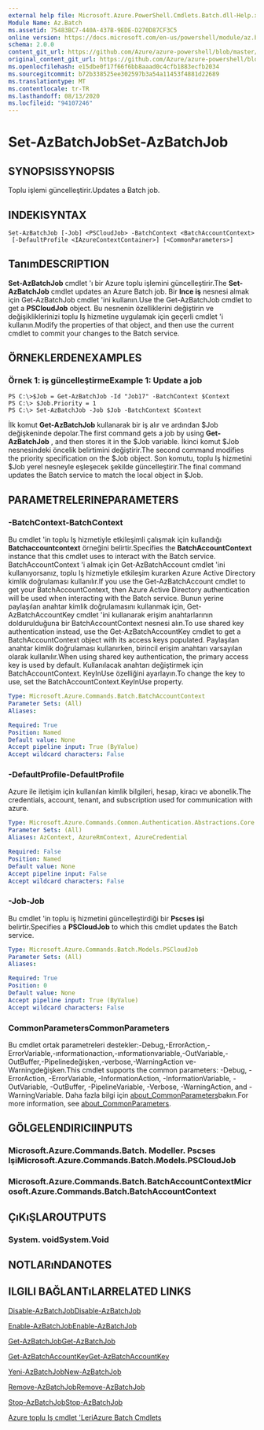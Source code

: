 ```yaml
---
external help file: Microsoft.Azure.PowerShell.Cmdlets.Batch.dll-Help.xml
Module Name: Az.Batch
ms.assetid: 75483BC7-440A-437B-9EDE-D270D87CF3C5
online version: https://docs.microsoft.com/en-us/powershell/module/az.batch/set-azbatchjob
schema: 2.0.0
content_git_url: https://github.com/Azure/azure-powershell/blob/master/src/Batch/Batch/help/Set-AzBatchJob.md
original_content_git_url: https://github.com/Azure/azure-powershell/blob/master/src/Batch/Batch/help/Set-AzBatchJob.md
ms.openlocfilehash: e15dbe0f17f66f6bb8aaad0c4cfb1883ecfb2034
ms.sourcegitcommit: b72b338525ee302597b3a54a11453f4881d22689
ms.translationtype: MT
ms.contentlocale: tr-TR
ms.lasthandoff: 08/13/2020
ms.locfileid: "94107246"
---
```

# <span data-ttu-id="b1b17-101">Set-AzBatchJob</span><span class="sxs-lookup"><span data-stu-id="b1b17-101">Set-AzBatchJob</span></span>

## <span data-ttu-id="b1b17-102">SYNOPSIS</span><span class="sxs-lookup"><span data-stu-id="b1b17-102">SYNOPSIS</span></span>
<span data-ttu-id="b1b17-103">Toplu işlemi güncelleştirir.</span><span class="sxs-lookup"><span data-stu-id="b1b17-103">Updates a Batch job.</span></span>

## <span data-ttu-id="b1b17-104">INDEKI</span><span class="sxs-lookup"><span data-stu-id="b1b17-104">SYNTAX</span></span>

```
Set-AzBatchJob [-Job] <PSCloudJob> -BatchContext <BatchAccountContext>
 [-DefaultProfile <IAzureContextContainer>] [<CommonParameters>]
```

## <span data-ttu-id="b1b17-105">Tanım</span><span class="sxs-lookup"><span data-stu-id="b1b17-105">DESCRIPTION</span></span>
<span data-ttu-id="b1b17-106">**Set-AzBatchJob** cmdlet 'ı bir Azure toplu işlemini güncelleştirir.</span><span class="sxs-lookup"><span data-stu-id="b1b17-106">The **Set-AzBatchJob** cmdlet updates an Azure Batch job.</span></span>
<span data-ttu-id="b1b17-107">Bir **Ince iş** nesnesi almak için Get-AzBatchJob cmdlet 'ini kullanın.</span><span class="sxs-lookup"><span data-stu-id="b1b17-107">Use the Get-AzBatchJob cmdlet to get a **PSCloudJob** object.</span></span>
<span data-ttu-id="b1b17-108">Bu nesnenin özelliklerini değiştirin ve değişikliklerinizi toplu Iş hizmetine uygulamak için geçerli cmdlet 'i kullanın.</span><span class="sxs-lookup"><span data-stu-id="b1b17-108">Modify the properties of that object, and then use the current cmdlet to commit your changes to the Batch service.</span></span>

## <span data-ttu-id="b1b17-109">ÖRNEKLERDEN</span><span class="sxs-lookup"><span data-stu-id="b1b17-109">EXAMPLES</span></span>

### <span data-ttu-id="b1b17-110">Örnek 1: iş güncelleştirme</span><span class="sxs-lookup"><span data-stu-id="b1b17-110">Example 1: Update a job</span></span>
```
PS C:\>$Job = Get-AzBatchJob -Id "Job17" -BatchContext $Context
PS C:\> $Job.Priority = 1
PS C:\> Set-AzBatchJob -Job $Job -BatchContext $Context
```

<span data-ttu-id="b1b17-111">İlk komut **Get-AzBatchJob** kullanarak bir iş alır ve ardından $Job değişkeninde depolar.</span><span class="sxs-lookup"><span data-stu-id="b1b17-111">The first command gets a job by using **Get-AzBatchJob** , and then stores it in the $Job variable.</span></span>
<span data-ttu-id="b1b17-112">İkinci komut $Job nesnesindeki öncelik belirtimini değiştirir.</span><span class="sxs-lookup"><span data-stu-id="b1b17-112">The second command modifies the priority specification on the $Job object.</span></span>
<span data-ttu-id="b1b17-113">Son komutu, toplu Iş hizmetini $Job yerel nesneyle eşleşecek şekilde güncelleştirir.</span><span class="sxs-lookup"><span data-stu-id="b1b17-113">The final command updates the Batch service to match the local object in $Job.</span></span>

## <span data-ttu-id="b1b17-114">PARAMETRELERINE</span><span class="sxs-lookup"><span data-stu-id="b1b17-114">PARAMETERS</span></span>

### <span data-ttu-id="b1b17-115">-BatchContext</span><span class="sxs-lookup"><span data-stu-id="b1b17-115">-BatchContext</span></span>
<span data-ttu-id="b1b17-116">Bu cmdlet 'in toplu Iş hizmetiyle etkileşimli çalışmak için kullandığı **Batchaccountcontext** örneğini belirtir.</span><span class="sxs-lookup"><span data-stu-id="b1b17-116">Specifies the **BatchAccountContext** instance that this cmdlet uses to interact with the Batch service.</span></span>
<span data-ttu-id="b1b17-117">BatchAccountContext 'i almak için Get-AzBatchAccount cmdlet 'ini kullanıyorsanız, toplu Iş hizmetiyle etkileşim kurarken Azure Active Directory kimlik doğrulaması kullanılır.</span><span class="sxs-lookup"><span data-stu-id="b1b17-117">If you use the Get-AzBatchAccount cmdlet to get your BatchAccountContext, then Azure Active Directory authentication will be used when interacting with the Batch service.</span></span> <span data-ttu-id="b1b17-118">Bunun yerine paylaşılan anahtar kimlik doğrulamasını kullanmak için, Get-AzBatchAccountKey cmdlet 'ini kullanarak erişim anahtarlarının doldurulduğuna bir BatchAccountContext nesnesi alın.</span><span class="sxs-lookup"><span data-stu-id="b1b17-118">To use shared key authentication instead, use the Get-AzBatchAccountKey cmdlet to get a BatchAccountContext object with its access keys populated.</span></span> <span data-ttu-id="b1b17-119">Paylaşılan anahtar kimlik doğrulaması kullanırken, birincil erişim anahtarı varsayılan olarak kullanılır.</span><span class="sxs-lookup"><span data-stu-id="b1b17-119">When using shared key authentication, the primary access key is used by default.</span></span> <span data-ttu-id="b1b17-120">Kullanılacak anahtarı değiştirmek için BatchAccountContext. KeyInUse özelliğini ayarlayın.</span><span class="sxs-lookup"><span data-stu-id="b1b17-120">To change the key to use, set the BatchAccountContext.KeyInUse property.</span></span>

```yaml
Type: Microsoft.Azure.Commands.Batch.BatchAccountContext
Parameter Sets: (All)
Aliases:

Required: True
Position: Named
Default value: None
Accept pipeline input: True (ByValue)
Accept wildcard characters: False
```

### <span data-ttu-id="b1b17-121">-DefaultProfile</span><span class="sxs-lookup"><span data-stu-id="b1b17-121">-DefaultProfile</span></span>
<span data-ttu-id="b1b17-122">Azure ile iletişim için kullanılan kimlik bilgileri, hesap, kiracı ve abonelik.</span><span class="sxs-lookup"><span data-stu-id="b1b17-122">The credentials, account, tenant, and subscription used for communication with azure.</span></span>

```yaml
Type: Microsoft.Azure.Commands.Common.Authentication.Abstractions.Core.IAzureContextContainer
Parameter Sets: (All)
Aliases: AzContext, AzureRmContext, AzureCredential

Required: False
Position: Named
Default value: None
Accept pipeline input: False
Accept wildcard characters: False
```

### <span data-ttu-id="b1b17-123">-Job</span><span class="sxs-lookup"><span data-stu-id="b1b17-123">-Job</span></span>
<span data-ttu-id="b1b17-124">Bu cmdlet 'in toplu iş hizmetini güncelleştirdiği bir **Pscses işi** belirtir.</span><span class="sxs-lookup"><span data-stu-id="b1b17-124">Specifies a **PSCloudJob** to which this cmdlet updates the Batch service.</span></span>

```yaml
Type: Microsoft.Azure.Commands.Batch.Models.PSCloudJob
Parameter Sets: (All)
Aliases:

Required: True
Position: 0
Default value: None
Accept pipeline input: True (ByValue)
Accept wildcard characters: False
```

### <span data-ttu-id="b1b17-125">CommonParameters</span><span class="sxs-lookup"><span data-stu-id="b1b17-125">CommonParameters</span></span>
<span data-ttu-id="b1b17-126">Bu cmdlet ortak parametreleri destekler:-Debug,-ErrorAction,-ErrorVariable,-ınformationaction,-ınformationvariable,-OutVariable,-OutBuffer,-Pipelinedeğişken,-verbose,-WarningAction ve-Warningdeğişken.</span><span class="sxs-lookup"><span data-stu-id="b1b17-126">This cmdlet supports the common parameters: -Debug, -ErrorAction, -ErrorVariable, -InformationAction, -InformationVariable, -OutVariable, -OutBuffer, -PipelineVariable, -Verbose, -WarningAction, and -WarningVariable.</span></span> <span data-ttu-id="b1b17-127">Daha fazla bilgi için [about_CommonParameters](http://go.microsoft.com/fwlink/?LinkID=113216)bakın.</span><span class="sxs-lookup"><span data-stu-id="b1b17-127">For more information, see [about_CommonParameters](http://go.microsoft.com/fwlink/?LinkID=113216).</span></span>

## <span data-ttu-id="b1b17-128">GÖLGELENDIRICI</span><span class="sxs-lookup"><span data-stu-id="b1b17-128">INPUTS</span></span>

### <span data-ttu-id="b1b17-129">Microsoft.Azure.Commands.Batch. Modeller. Pscses Işi</span><span class="sxs-lookup"><span data-stu-id="b1b17-129">Microsoft.Azure.Commands.Batch.Models.PSCloudJob</span></span>

### <span data-ttu-id="b1b17-130">Microsoft.Azure.Commands.Batch.BatchAccountContext</span><span class="sxs-lookup"><span data-stu-id="b1b17-130">Microsoft.Azure.Commands.Batch.BatchAccountContext</span></span>

## <span data-ttu-id="b1b17-131">ÇıKıŞLAR</span><span class="sxs-lookup"><span data-stu-id="b1b17-131">OUTPUTS</span></span>

### <span data-ttu-id="b1b17-132">System. void</span><span class="sxs-lookup"><span data-stu-id="b1b17-132">System.Void</span></span>

## <span data-ttu-id="b1b17-133">NOTLARıNDA</span><span class="sxs-lookup"><span data-stu-id="b1b17-133">NOTES</span></span>

## <span data-ttu-id="b1b17-134">ILGILI BAĞLANTıLAR</span><span class="sxs-lookup"><span data-stu-id="b1b17-134">RELATED LINKS</span></span>

[<span data-ttu-id="b1b17-135">Disable-AzBatchJob</span><span class="sxs-lookup"><span data-stu-id="b1b17-135">Disable-AzBatchJob</span></span>](./Disable-AzBatchJob.md)

[<span data-ttu-id="b1b17-136">Enable-AzBatchJob</span><span class="sxs-lookup"><span data-stu-id="b1b17-136">Enable-AzBatchJob</span></span>](./Enable-AzBatchJob.md)

[<span data-ttu-id="b1b17-137">Get-AzBatchJob</span><span class="sxs-lookup"><span data-stu-id="b1b17-137">Get-AzBatchJob</span></span>](./Get-AzBatchJob.md)

[<span data-ttu-id="b1b17-138">Get-AzBatchAccountKey</span><span class="sxs-lookup"><span data-stu-id="b1b17-138">Get-AzBatchAccountKey</span></span>](./Get-AzBatchAccountKey.md)

[<span data-ttu-id="b1b17-139">Yeni-AzBatchJob</span><span class="sxs-lookup"><span data-stu-id="b1b17-139">New-AzBatchJob</span></span>](./New-AzBatchJob.md)

[<span data-ttu-id="b1b17-140">Remove-AzBatchJob</span><span class="sxs-lookup"><span data-stu-id="b1b17-140">Remove-AzBatchJob</span></span>](./Remove-AzBatchJob.md)

[<span data-ttu-id="b1b17-141">Stop-AzBatchJob</span><span class="sxs-lookup"><span data-stu-id="b1b17-141">Stop-AzBatchJob</span></span>](./Stop-AzBatchJob.md)

[<span data-ttu-id="b1b17-142">Azure toplu Iş cmdlet 'Leri</span><span class="sxs-lookup"><span data-stu-id="b1b17-142">Azure Batch Cmdlets</span></span>](/powershell/module/az.batch)


